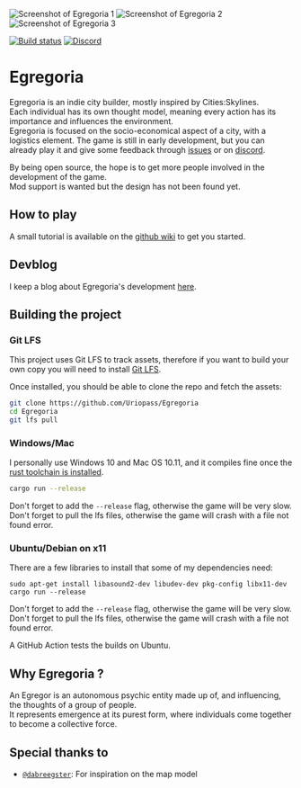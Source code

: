 ![Screenshot of Egregoria 1](assets/screen2.jpg)
![Screenshot of Egregoria 2](assets/screen3.jpg)
![Screenshot of Egregoria 3](assets/screen5.jpg)

[![Build status](https://github.com/Uriopass/Egregoria/workflows/rust-build/badge.svg)](#)
[![Discord](https://img.shields.io/discord/709730057949544488?label=discord)](https://discord.gg/CAaZhUJ)

# Egregoria

Egregoria is an indie city builder, mostly inspired by Cities:Skylines.  
Each individual has its own thought model, meaning every action has its importance and influences the environment.  
Egregoria is focused on the socio-economical aspect of a city, with a logistics element.
The game is still in early development, but you can already play it and give some feedback through
[issues](https://github.com/Uriopass/Egregoria/issues) or on [discord](https://discord.gg/CAaZhUJ).  

By being open source, the hope is to get more people involved in the development of the game.  
Mod support is wanted but the design has not been found yet.

## How to play

A small tutorial is available on the [github wiki]((https://github.com/Uriopass/Egregoria/wiki/Introduction-Guide)) to get you started.

## Devblog  

I keep a blog about Egregoria's development [here](http://douady.paris/blog/index.html).

## Building the project

### Git LFS

This project uses Git LFS to track assets, therefore if you want to build your own copy you will need to install [Git LFS](https://git-lfs.github.com/).

Once installed, you should be able to clone the repo and fetch the assets:

```bash
git clone https://github.com/Uriopass/Egregoria
cd Egregoria
git lfs pull
```

### Windows/Mac
I personally use Windows 10 and Mac OS 10.11, and it compiles fine once the [rust toolchain is installed](https://www.rust-lang.org/tools/install).
```bash
cargo run --release
```

Don't forget to add the `--release` flag, otherwise the game will be very slow.  
Don't forget to pull the lfs files, otherwise the game will crash with a file not found error.

### Ubuntu/Debian on x11
There are a few libraries to install that some of my dependencies need:

```
sudo apt-get install libasound2-dev libudev-dev pkg-config libx11-dev
cargo run --release
```

Don't forget to add the `--release` flag, otherwise the game will be very slow.  
Don't forget to pull the lfs files, otherwise the game will crash with a file not found error.

A GitHub Action tests the builds on Ubuntu.

## Why Egregoria ?

An Egregor is an autonomous psychic entity made up of, and influencing, the thoughts of a group of people.  
It represents emergence at its purest form, where individuals come together to become a collective force.

## Special thanks to

- [`@dabreegster`](https://github.com/dabreegster): For inspiration on the map model
